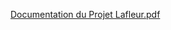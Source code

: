 [Documentation du Projet Lafleur.pdf](https://github.com/user-attachments/files/19525564/Documentation.du.Projet.Lafleur.pdf)
